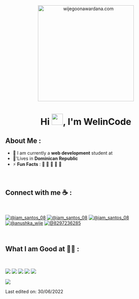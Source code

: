<div align="center" width="50">
    <img alt="wijegoonawardana.com" src="./assets/oh hi there.png" width="300"/>
</div>
<h1 align="center">Hi <img src="https://media.giphy.com/media/hvRJCLFzcasrR4ia7z/giphy.gif" width="35">, I'm WelinCode</h1>


## About Me :

- 🏢 I am currently a **web development** student at
- 🏡'Lives in **Dominican Republic**
- ⚡ **Fun Facts** : 🍕 🏉 🏏 🎥 🚞

<br>

## Connect with me ☕ :

<br>

[![@iam_santos_08](https://img.icons8.com/fluency/48/000000/instagram-new.png "@iam_santos_08")](https://www.instagram.com/iam_santos_08/) [![@iam_santos_08](https://img.icons8.com/fluency/48/000000/facebook.png "@iam_santos_08")](https://www.facebook.com/profile.php?id=100055995133672&locale=es_LA) [![@iam_santos_08](https://img.icons8.com/fluency/48/000000/linkedin.png "@iam_santos_08")](https://www.linkedin.com/in/welington-santos-956149294/) [![@anushka_wije](https://img.icons8.com/fluency/48/000000/twitter-squared.png "@anushka_wije")](https://twitter.com/anushka_wije) [![@8297236285](https://img.icons8.com/fluency/48/000000/phone-disconnected.png "@8297236285")](tel:8297236285) 

<br>

## What I am Good at 🧑‍💻 :

<br>

<img src="https://img.icons8.com/color/48/000000/html-5--v1.png"/> <img src="https://img.icons8.com/color/48/000000/css3.png"/>  <img src="https://img.icons8.com/color/48/000000/javascript--v1.png"/> <img src="https://img.icons8.com/color/48/000000/typescript.png"/> <img src="https://img.icons8.com/office/48/000000/react.png"/> 



<img src="https://img.icons8.com/color/48/000000/npm.png"/>



<br>



Last edited on: 30/06/2022
